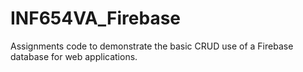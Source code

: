 # INF654VA_Firebase
Assignments code to demonstrate the basic CRUD use of a Firebase database for web applications.